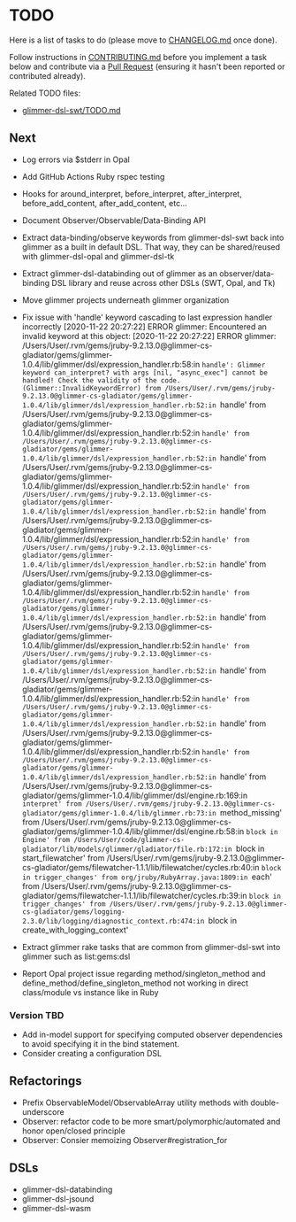 # TODO

Here is a list of tasks to do (please move to [CHANGELOG.md](CHANGELOG.md) once done).

Follow instructions in [CONTRIBUTING.md](CONTRIBUTING.md) before you implement a task below and contribute via a [Pull Request](https://github.com/AndyObtiva/glimmer/pulls) (ensuring it hasn't been reported or contributed already).

Related TODO files:
- [glimmer-dsl-swt/TODO.md](https://github.com/AndyObtiva/glimmer-dsl-swt/blob/master/TODO.md)

## Next

- Log errors via $stderr in Opal
- Add GitHub Actions Ruby rspec testing
- Hooks for around_interpret, before_interpret, after_interpret, before_add_content, after_add_content, etc...
- Document Observer/Observable/Data-Binding API
- Extract data-binding/observe keywords from glimmer-dsl-swt back into glimmer as a built in default DSL. That way, they can be shared/reused with glimmer-dsl-opal and glimmer-dsl-tk
- Extract glimmer-dsl-databinding out of glimmer as an observer/data-binding DSL library and reuse across other DSLs (SWT, Opal, and Tk)
- Move glimmer projects underneath glimmer organization

- Fix issue with 'handle' keyword cascading to last expression handler incorrectly
[2020-11-22 20:27:22] ERROR glimmer: Encountered an invalid keyword at this object:
[2020-11-22 20:27:22] ERROR glimmer: /Users/User/.rvm/gems/jruby-9.2.13.0@glimmer-cs-gladiator/gems/glimmer-1.0.4/lib/glimmer/dsl/expression_handler.rb:58:in `handle': Glimmer keyword can_interpret? with args [nil, "async_exec"] cannot be handled! Check the validity of the code. (Glimmer::InvalidKeywordError)
  from /Users/User/.rvm/gems/jruby-9.2.13.0@glimmer-cs-gladiator/gems/glimmer-1.0.4/lib/glimmer/dsl/expression_handler.rb:52:in `handle'
  from /Users/User/.rvm/gems/jruby-9.2.13.0@glimmer-cs-gladiator/gems/glimmer-1.0.4/lib/glimmer/dsl/expression_handler.rb:52:in `handle'
  from /Users/User/.rvm/gems/jruby-9.2.13.0@glimmer-cs-gladiator/gems/glimmer-1.0.4/lib/glimmer/dsl/expression_handler.rb:52:in `handle'
  from /Users/User/.rvm/gems/jruby-9.2.13.0@glimmer-cs-gladiator/gems/glimmer-1.0.4/lib/glimmer/dsl/expression_handler.rb:52:in `handle'
  from /Users/User/.rvm/gems/jruby-9.2.13.0@glimmer-cs-gladiator/gems/glimmer-1.0.4/lib/glimmer/dsl/expression_handler.rb:52:in `handle'
  from /Users/User/.rvm/gems/jruby-9.2.13.0@glimmer-cs-gladiator/gems/glimmer-1.0.4/lib/glimmer/dsl/expression_handler.rb:52:in `handle'
  from /Users/User/.rvm/gems/jruby-9.2.13.0@glimmer-cs-gladiator/gems/glimmer-1.0.4/lib/glimmer/dsl/expression_handler.rb:52:in `handle'
  from /Users/User/.rvm/gems/jruby-9.2.13.0@glimmer-cs-gladiator/gems/glimmer-1.0.4/lib/glimmer/dsl/expression_handler.rb:52:in `handle'
  from /Users/User/.rvm/gems/jruby-9.2.13.0@glimmer-cs-gladiator/gems/glimmer-1.0.4/lib/glimmer/dsl/expression_handler.rb:52:in `handle'
  from /Users/User/.rvm/gems/jruby-9.2.13.0@glimmer-cs-gladiator/gems/glimmer-1.0.4/lib/glimmer/dsl/expression_handler.rb:52:in `handle'
  from /Users/User/.rvm/gems/jruby-9.2.13.0@glimmer-cs-gladiator/gems/glimmer-1.0.4/lib/glimmer/dsl/expression_handler.rb:52:in `handle'
  from /Users/User/.rvm/gems/jruby-9.2.13.0@glimmer-cs-gladiator/gems/glimmer-1.0.4/lib/glimmer/dsl/expression_handler.rb:52:in `handle'
  from /Users/User/.rvm/gems/jruby-9.2.13.0@glimmer-cs-gladiator/gems/glimmer-1.0.4/lib/glimmer/dsl/expression_handler.rb:52:in `handle'
  from /Users/User/.rvm/gems/jruby-9.2.13.0@glimmer-cs-gladiator/gems/glimmer-1.0.4/lib/glimmer/dsl/expression_handler.rb:52:in `handle'
  from /Users/User/.rvm/gems/jruby-9.2.13.0@glimmer-cs-gladiator/gems/glimmer-1.0.4/lib/glimmer/dsl/expression_handler.rb:52:in `handle'
  from /Users/User/.rvm/gems/jruby-9.2.13.0@glimmer-cs-gladiator/gems/glimmer-1.0.4/lib/glimmer/dsl/engine.rb:169:in `interpret'
  from /Users/User/.rvm/gems/jruby-9.2.13.0@glimmer-cs-gladiator/gems/glimmer-1.0.4/lib/glimmer.rb:73:in `method_missing'
  from /Users/User/.rvm/gems/jruby-9.2.13.0@glimmer-cs-gladiator/gems/glimmer-1.0.4/lib/glimmer/dsl/engine.rb:58:in `block in Engine'
  from /Users/User/code/glimmer-cs-gladiator/lib/models/glimmer/gladiator/file.rb:172:in `block in start_filewatcher'
  from /Users/User/.rvm/gems/jruby-9.2.13.0@glimmer-cs-gladiator/gems/filewatcher-1.1.1/lib/filewatcher/cycles.rb:40:in `block in trigger_changes'
  from org/jruby/RubyArray.java:1809:in `each'
  from /Users/User/.rvm/gems/jruby-9.2.13.0@glimmer-cs-gladiator/gems/filewatcher-1.1.1/lib/filewatcher/cycles.rb:39:in `block in trigger_changes'
  from /Users/User/.rvm/gems/jruby-9.2.13.0@glimmer-cs-gladiator/gems/logging-2.3.0/lib/logging/diagnostic_context.rb:474:in `block in create_with_logging_context'


- Extract glimmer rake tasks that are common from glimmer-dsl-swt into glimmer such as list:gems:dsl
- Report Opal project issue regarding method/singleton_method and define_method/define_singleton_method not working in direct class/module vs instance like in Ruby

### Version TBD

- Add in-model support for specifying computed observer dependencies to avoid specifying it in the bind statement.
- Consider creating a configuration DSL

## Refactorings

- Prefix ObservableModel/ObservableArray utility methods with double-underscore
- Observer: refactor code to be more smart/polymorphic/automated and honor open/closed principle
- Observer: Consier memoizing Observer#registration_for

## DSLs

- glimmer-dsl-databinding
- glimmer-dsl-jsound
- glimmer-dsl-wasm
